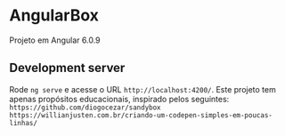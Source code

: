# AngularBox

Projeto em Angular 6.0.9

## Development server

Rode `ng serve` e acesse o URL `http://localhost:4200/`. Este projeto tem apenas propósitos educacionais, inspirado pelos seguintes: 
`https://github.com/diogocezar/sandybox`
`https://willianjusten.com.br/criando-um-codepen-simples-em-poucas-linhas/`
